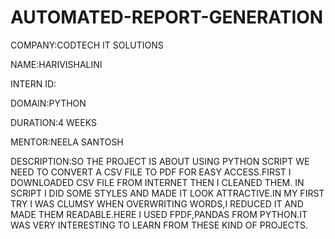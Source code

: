 # AUTOMATED-REPORT-GENERATION
COMPANY:CODTECH IT SOLUTIONS

NAME:HARIVISHALINI

INTERN ID:

DOMAIN:PYTHON

DURATION:4 WEEKS

MENTOR:NEELA SANTOSH

DESCRIPTION:SO THE PROJECT IS ABOUT USING PYTHON SCRIPT WE NEED TO CONVERT A CSV FILE TO PDF FOR EASY ACCESS.FIRST I DOWNLOADED CSV FILE FROM INTERNET THEN I CLEANED THEM.
            IN SCRIPT I DID SOME STYLES AND MADE IT LOOK ATTRACTIVE.IN MY FIRST TRY I WAS CLUMSY WHEN OVERWRITING WORDS,I REDUCED IT AND MADE THEM READABLE.HERE I USED FPDF,PANDAS 
            FROM PYTHON.IT WAS VERY INTERESTING TO LEARN FROM THESE KIND OF PROJECTS.
